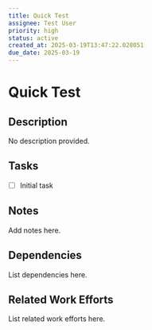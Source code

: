 ```yaml
---
title: Quick Test
assignee: Test User
priority: high
status: active
created_at: 2025-03-19T13:47:22.028051
due_date: 2025-03-19
---
```


# Quick Test

## Description
No description provided.

## Tasks
- [ ] Initial task

## Notes
Add notes here.

## Dependencies
List dependencies here.

## Related Work Efforts
List related work efforts here.